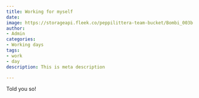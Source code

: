```yaml
---
title: Working for myself
date: 
image: https://storageapi.fleek.co/peppilittera-team-bucket/Bombi_003b.jpeg
author:
- Admin
categories:
- Working days
tags:
- work
- day
description: This is meta description

---
```

Told you so!